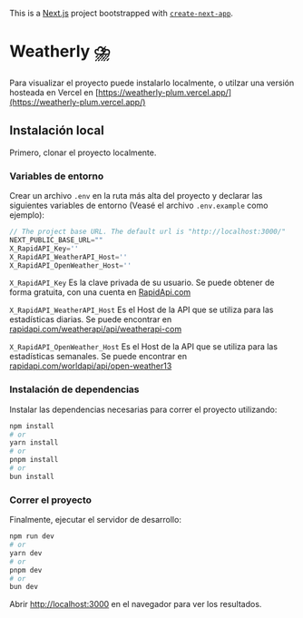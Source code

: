 This is a [Next.js](https://nextjs.org/) project bootstrapped with [`create-next-app`](https://github.com/vercel/next.js/tree/canary/packages/create-next-app).

# Weatherly ⛈️

Para visualizar el proyecto puede instalarlo localmente, o utilzar una versión hosteada en Vercel en [https://weatherly-plum.vercel.app/](https://weatherly-plum.vercel.app/)

## Instalación local

Primero, clonar el proyecto localmente.

### Variables de entorno

Crear un archivo `.env` en la ruta más alta del proyecto y declarar las siguientes variables de entorno (Veasé el archivo `.env.example` como ejemplo):

```js
// The project base URL. The default url is "http://localhost:3000/"
NEXT_PUBLIC_BASE_URL="" 
X_RapidAPI_Key=''
X_RapidAPI_WeatherAPI_Host=''
X_RapidAPI_OpenWeather_Host=''
```

`X_RapidAPI_Key` Es la clave privada de su usuario. Se puede obtener de forma gratuita, con una cuenta en [RapidApi.com](https://rapidapi.com/auth/sign-up?referral=/hub)

`X_RapidAPI_WeatherAPI_Host` Es el Host de la API que se utiliza para las estadísticas diarias. Se puede encontrar en [rapidapi.com/weatherapi/api/weatherapi-com](https://rapidapi.com/weatherapi/api/weatherapi-com)

`X_RapidAPI_OpenWeather_Host` Es el Host de la API que se utiliza para las estadísticas semanales. Se puede encontrar en [rapidapi.com/worldapi/api/open-weather13](https://rapidapi.com/worldapi/api/open-weather13)

### Instalación de dependencias

Instalar las dependencias necesarias para correr el proyecto utilizando:

```bash
npm install
# or
yarn install
# or
pnpm install
# or
bun install
```

### Correr el proyecto

Finalmente, ejecutar el servidor de desarrollo:

```bash
npm run dev
# or
yarn dev
# or
pnpm dev
# or
bun dev
```

Abrir [http://localhost:3000](http://localhost:3000) en el navegador para ver los resultados.